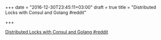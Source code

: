 +++
date = "2016-12-30T23:45:11+03:00"
draft = true
title = "Distributed Locks with Consul and Golang  #reddit"

+++

<p><a href="https://t.co/8UFmUU8f1q">Distributed Locks with Consul and Golang  #reddit</a></p>
